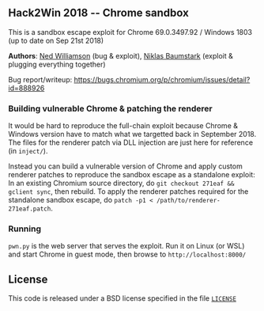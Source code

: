 ## Hack2Win 2018 -- Chrome sandbox

This is a sandbox escape exploit for Chrome 69.0.3497.92 / Windows 1803 (up to date on Sep 21st 2018)

**Authors**: [Ned Williamson](https://twitter.com/NedWilliamson) (bug & exploit), 
[Niklas Baumstark](https://twitter.com/_niklasb) (exploit & plugging everything together)

Bug report/writeup: https://bugs.chromium.org/p/chromium/issues/detail?id=888926


### Building vulnerable Chrome & patching the renderer

It would be hard to reproduce the full-chain exploit because Chrome & Windows version have 
to match what we targetted back in September 2018. The files for the renderer patch
via DLL injection are just here for reference
(in `inject/`).

Instead you can build a vulnerable version of Chrome and apply custom renderer patches
to reproduce the sandbox escape as a standalone exploit:
In an existing Chromium source directory, do `git checkout 271eaf && gclient sync`, then rebuild.
To apply the renderer patches required for the standalone sandbox escape, do 
`patch -p1 < /path/to/renderer-271eaf.patch`.


### Running

`pwn.py` is the web server that serves the exploit. Run it on Linux (or WSL) and start
Chrome in guest mode, then browse to `http://localhost:8000/`

## License

This code is released under a BSD license specified in the file [`LICENSE`](https://github.com/niklasb/hack2win-chrome/blob/master/LICENSE)
